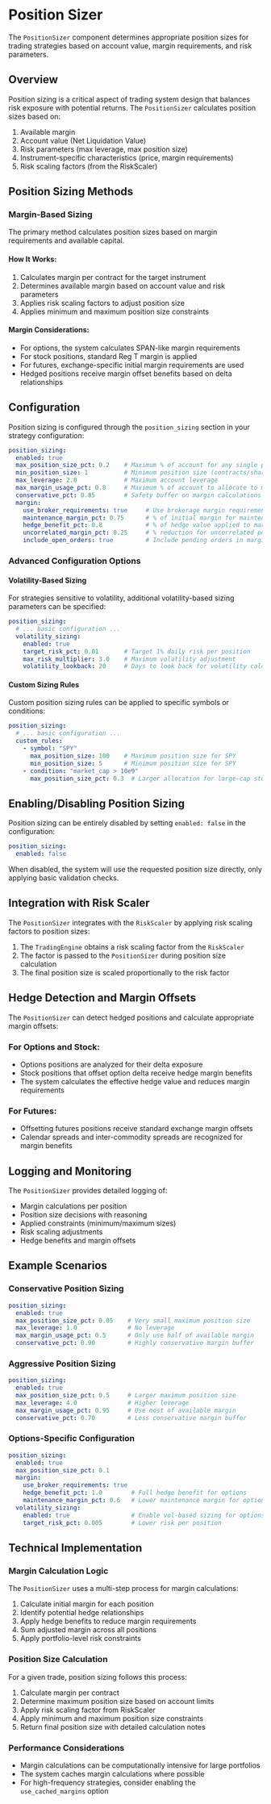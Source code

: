 # Position Sizer

The `PositionSizer` component determines appropriate position sizes for trading strategies based on account value, margin requirements, and risk parameters.

## Overview

Position sizing is a critical aspect of trading system design that balances risk exposure with potential returns. The `PositionSizer` calculates position sizes based on:

1. Available margin
2. Account value (Net Liquidation Value)
3. Risk parameters (max leverage, max position size)
4. Instrument-specific characteristics (price, margin requirements)
5. Risk scaling factors (from the RiskScaler)

## Position Sizing Methods

### Margin-Based Sizing

The primary method calculates position sizes based on margin requirements and available capital.

#### How It Works:
1. Calculates margin per contract for the target instrument
2. Determines available margin based on account value and risk parameters
3. Applies risk scaling factors to adjust position size
4. Applies minimum and maximum position size constraints

#### Margin Considerations:
- For options, the system calculates SPAN-like margin requirements
- For stock positions, standard Reg T margin is applied
- For futures, exchange-specific initial margin requirements are used
- Hedged positions receive margin offset benefits based on delta relationships

## Configuration

Position sizing is configured through the `position_sizing` section in your strategy configuration:

```yaml
position_sizing:
  enabled: true
  max_position_size_pct: 0.2    # Maximum % of account for any single position
  min_position_size: 1          # Minimum position size (contracts/shares)
  max_leverage: 2.0             # Maximum account leverage
  max_margin_usage_pct: 0.8     # Maximum % of account to allocate to margin 
  conservative_pct: 0.85        # Safety buffer on margin calculations
  margin:
    use_broker_requirements: true     # Use brokerage margin requirements when available
    maintenance_margin_pct: 0.75      # % of initial margin for maintenance
    hedge_benefit_pct: 0.8            # % of hedge value applied to margin reduction
    uncorrelated_margin_pct: 0.25     # % reduction for uncorrelated positions
    include_open_orders: true         # Include pending orders in margin calculation
```

### Advanced Configuration Options

#### Volatility-Based Sizing

For strategies sensitive to volatility, additional volatility-based sizing parameters can be specified:

```yaml
position_sizing:
  # ... basic configuration ...
  volatility_sizing:
    enabled: true
    target_risk_pct: 0.01       # Target 1% daily risk per position
    max_risk_multiplier: 3.0    # Maximum volatility adjustment
    volatility_lookback: 20     # Days to look back for volatility calculation
```

#### Custom Sizing Rules

Custom position sizing rules can be applied to specific symbols or conditions:

```yaml
position_sizing:
  # ... basic configuration ...
  custom_rules:
    - symbol: "SPY"
      max_position_size: 100    # Maximum position size for SPY
      min_position_size: 5      # Minimum position size for SPY
    - condition: "market_cap > 10e9"
      max_position_size_pct: 0.3  # Larger allocation for large-cap stocks
```

## Enabling/Disabling Position Sizing

Position sizing can be entirely disabled by setting `enabled: false` in the configuration:

```yaml
position_sizing:
  enabled: false
```

When disabled, the system will use the requested position size directly, only applying basic validation checks.

## Integration with Risk Scaler

The `PositionSizer` integrates with the `RiskScaler` by applying risk scaling factors to position sizes:

1. The `TradingEngine` obtains a risk scaling factor from the `RiskScaler`
2. The factor is passed to the `PositionSizer` during position size calculation
3. The final position size is scaled proportionally to the risk factor

## Hedge Detection and Margin Offsets

The `PositionSizer` can detect hedged positions and calculate appropriate margin offsets:

### For Options and Stock:
- Options positions are analyzed for their delta exposure
- Stock positions that offset option delta receive hedge margin benefits
- The system calculates the effective hedge value and reduces margin requirements

### For Futures:
- Offsetting futures positions receive standard exchange margin offsets
- Calendar spreads and inter-commodity spreads are recognized for margin benefits

## Logging and Monitoring

The `PositionSizer` provides detailed logging of:
- Margin calculations per position
- Position size decisions with reasoning
- Applied constraints (minimum/maximum sizes)
- Risk scaling adjustments
- Hedge benefits and margin offsets

## Example Scenarios

### Conservative Position Sizing

```yaml
position_sizing:
  enabled: true
  max_position_size_pct: 0.05    # Very small maximum position size
  max_leverage: 1.0              # No leverage
  max_margin_usage_pct: 0.5      # Only use half of available margin
  conservative_pct: 0.90         # Highly conservative margin buffer
```

### Aggressive Position Sizing

```yaml
position_sizing:
  enabled: true
  max_position_size_pct: 0.5     # Larger maximum position size
  max_leverage: 4.0              # Higher leverage
  max_margin_usage_pct: 0.95     # Use most of available margin
  conservative_pct: 0.70         # Less conservative margin buffer
```

### Options-Specific Configuration

```yaml
position_sizing:
  enabled: true
  max_position_size_pct: 0.1
  margin:
    use_broker_requirements: true
    hedge_benefit_pct: 1.0        # Full hedge benefit for options
    maintenance_margin_pct: 0.6   # Lower maintenance margin for options
  volatility_sizing:
    enabled: true                 # Enable vol-based sizing for options
    target_risk_pct: 0.005        # Lower risk per position
```

## Technical Implementation

### Margin Calculation Logic

The `PositionSizer` uses a multi-step process for margin calculations:

1. Calculate initial margin for each position
2. Identify potential hedge relationships
3. Apply hedge benefits to reduce margin requirements
4. Sum adjusted margin across all positions
5. Apply portfolio-level risk constraints

### Position Size Calculation

For a given trade, position sizing follows this process:

1. Calculate margin per contract
2. Determine maximum position size based on account limits
3. Apply risk scaling factor from RiskScaler
4. Apply minimum and maximum position size constraints
5. Return final position size with detailed calculation notes

### Performance Considerations

- Margin calculations can be computationally intensive for large portfolios
- The system caches margin calculations where possible
- For high-frequency strategies, consider enabling the `use_cached_margins` option 